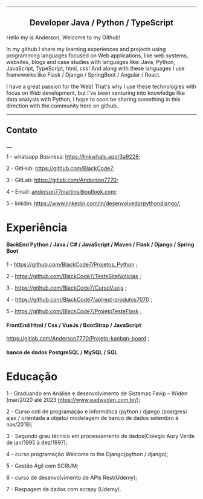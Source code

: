 <hr>
<h2 align="center">Developer Java / Python / TypeScript</h2>
<p>Hello my is Anderson, Welcome to my Github!</p>
<p>In my github I share my learning experiences and projects using programming languages focused on Web applications, like web systems, websites, blogs and case studies with languages like: Java, Python, JavaScript, TypeScript, html, css! And along with these languages I use frameworks like Flask / Django / SpringBoot / Angular / React.
</p>
<p>I have a great passion for the Web! That's why I use these technologies with focus on Web development, but I've been venturing into knowledge like data analysis with Python, I hope to soon be sharing something in this direction with the community here on github.
</p>
<hr>

<h2>Contato</h2>
<a href="https://linkwhats.app/3a9228">
  <img>
</a>

<a href="https://github.com/BlackCode7">
  <img>
</a>

<a href="anderson77martins@outlook.com">
  <img>
</a>

<a href="https://www.linkedin.com/in/desenvolvedorpythondjango/">
  <img>
</a>

<a href="https://gitlab.com/Anderson7770">
  <img>
</a>



1 - whatsapp Business: https://linkwhats.app/3a9228;

2 - GitHub: https://github.com/BlackCode7;

3 - GitLab: https://gitlab.com/Anderson7770;

4 - Email: anderson77martins@outlook.com;

5 - linkdin: https://www.linkedin.com/in/desenvolvedorpythondjango/;



# Experiência

#### BackEnd Python / Java / C# / JavaScript / Maven / Flask / Django / Spring Boot  
1 - https://github.com/BlackCode7/Projetos_Python ;

2 - https://github.com/BlackCode7/TesteSiteNoticias ;

3 - https://github.com/BlackCode7/CursoVuejs ;

4 - https://github.com/BlackCode7/apirest-produtos7070 ;

5 - https://github.com/BlackCode7/ProjetoTesteFlask ;


#### FrontEnd Html / Css / VueJs / BootStrap / JavaScript
https://gitlab.com/Anderson7770/Projeto-kanban-board ;

#### banco de dados PostgreSQL / MySQL / SQL


# Educação

1 - Graduando em Análise e desenvolvimento de Sistemas Favip – Widen (mar/2020 até 2023 https://www.eadwyden.com.br/);

2 - Curso coti de programação e informática (python / django /postgres/ ajax / orientada a objeto/ modelagem de banco de dados setembro á nov/2018);

3 - Segundo grau técnico em processamento de dados(Colegio Aury Verde de jan/1995 à dez/1997);

4 - curso programação Welcome to the Django(python / django);

5 - Gestão Ágil com SCRUM;

6 - curso de desenvolvimento de APIs Rest(Udemy);

7 - Raspagem de dados com scrapy (Udemy).

<!--
**BlackCode7/BlackCode7** is a ✨ _special_ ✨ repository because its `README.md` (this file) appears on your GitHub profile.

Here are some ideas to get you started:

-->
